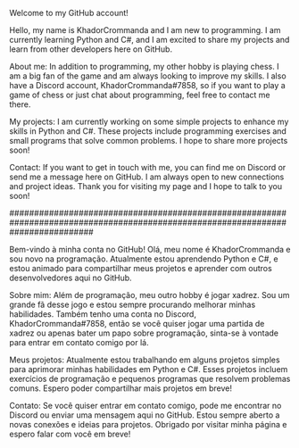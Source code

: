 Welcome to my GitHub account!

Hello, my name is KhadorCrommanda and I am new to programming. I am currently learning Python and C#, and I am excited to share my projects and learn from other developers here on GitHub.

About me:
In addition to programming, my other hobby is playing chess. I am a big fan of the game and am always looking to improve my skills.
I also have a Discord account, KhadorCrommanda#7858, so if you want to play a game of chess or just chat about programming, feel free to contact me there.

My projects:
I am currently working on some simple projects to enhance my skills in Python and C#. These projects include programming exercises and small programs that solve common problems.
I hope to share more projects soon!

Contact:
If you want to get in touch with me, you can find me on Discord or send me a message here on GitHub.
I am always open to new connections and project ideas. Thank you for visiting my page and I hope to talk to you soon!

#################################################################################################################################

Bem-vindo à minha conta no GitHub!
Olá, meu nome é KhadorCrommanda e sou novo na programação. Atualmente estou aprendendo Python e C#, e estou animado para compartilhar meus projetos e aprender com outros desenvolvedores aqui no GitHub.

Sobre mim:
Além de programação, meu outro hobby é jogar xadrez. Sou um grande fã desse jogo e estou sempre procurando melhorar minhas habilidades. 
Também tenho uma conta no Discord, KhadorCrommanda#7858, então se você quiser jogar uma partida de xadrez ou apenas bater um papo sobre programação, sinta-se à vontade para entrar em contato comigo por lá.

Meus projetos:
Atualmente estou trabalhando em alguns projetos simples para aprimorar minhas habilidades em Python e C#. Esses projetos incluem exercícios de programação e pequenos programas que resolvem problemas comuns. 
Espero poder compartilhar mais projetos em breve!

Contato:
Se você quiser entrar em contato comigo, pode me encontrar no Discord ou enviar uma mensagem aqui no GitHub. 
Estou sempre aberto a novas conexões e ideias para projetos. Obrigado por visitar minha página e espero falar com você em breve!
